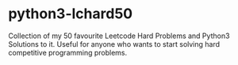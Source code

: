 # python3-lchard50
Collection of my 50 favourite Leetcode Hard Problems and Python3 Solutions to it. Useful for anyone who wants to start solving hard competitive programming problems.
